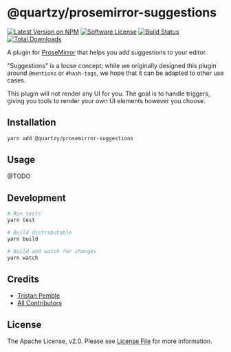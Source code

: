 # @quartzy/prosemirror-suggestions

[![Latest Version on NPM][ico-version]][link-npm]
[![Software License][ico-license]](LICENSE)
[![Build Status][ico-circleci]][link-circleci]
[![Total Downloads][ico-downloads]][link-downloads]

A plugin for [ProseMirror](https://prosemirror.net/) that helps you add suggestions to your editor.

"Suggestions" is a loose concept; while we originally designed this plugin around `@mentions` or `#hash-tags`, we hope
that it can be adapted to other use cases.

This plugin will not render any UI for you. The goal is to handle triggers, giving you tools to render your own UI
elements however you choose.

## Installation

```bash
yarn add @quartzy/prosemirror-suggestions
```

## Usage

@TODO

## Development

```bash
# Run tests
yarn test

# Build distributable
yarn build

# Build and watch for changes
yarn watch
```

## Credits

- [Tristan Pemble](https://github.com/tristanpemble)
- [All Contributors](link-contributors)

## License

The Apache License, v2.0. Please see [License File](LICENSE) for more information.

[ico-version]: https://img.shields.io/npm/v/@quartzy/prosemirror-suggestions.svg?style=flat-square
[ico-license]: https://img.shields.io/badge/license-Apache%202.0-brightgreen.svg?style=flat-square
[ico-circleci]: https://img.shields.io/circleci/project/github/quartzy/prosemirror-suggestions/master.svg?style=flat-square
[ico-downloads]: https://img.shields.io/npm/dt/@quartzy/prosemirror-suggestions.svg?style=flat-square

[link-npm]: https://www.npmjs.com/package/@quartzy/prosemirror-suggestions
[link-circleci]: https://circleci.com/gh/quartzy/prosemirror-suggestions/tree/master
[link-downloads]: https://www.npmjs.com/package/@quartzy/prosemirror-suggestions
[link-contributors]: ../../contributors
